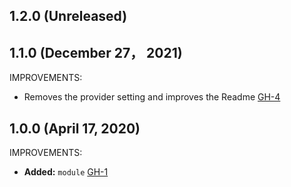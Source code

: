 ## 1.2.0 (Unreleased)
## 1.1.0 (December 27， 2021)

IMPROVEMENTS:

- Removes the provider setting and improves the Readme [GH-4](https://github.com/terraform-alicloud-modules/terraform-alicloud-maxcompute-project/pull/4)

## 1.0.0 (April 17, 2020)

IMPROVEMENTS:

- **Added:** `module` [GH-1](https://github.com/terraform-alicloud-modules/terraform-alicloud-maxcompute-project/pull/1)
